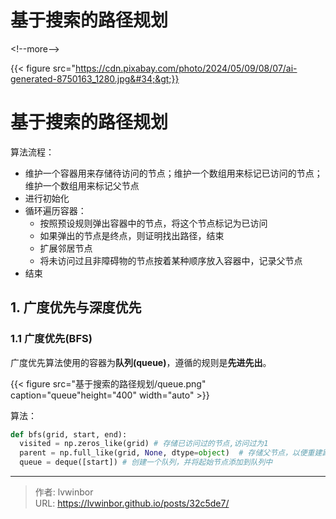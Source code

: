 # 基于搜索的路径规划


&lt;!--more--&gt;

{{&lt; figure src=&#34;https://cdn.pixabay.com/photo/2024/05/09/08/07/ai-generated-8750163_1280.jpg&#34;&gt;}}

# 基于搜索的路径规划

算法流程：

- 维护一个容器用来存储待访问的节点；维护一个数组用来标记已访问的节点；维护一个数组用来标记父节点
- 进行初始化
- 循环遍历容器：
  - 按照预设规则弹出容器中的节点，将这个节点标记为已访问
  - 如果弹出的节点是终点，则证明找出路径，结束
  - 扩展邻居节点
  - 将未访问过且非障碍物的节点按着某种顺序放入容器中，记录父节点
- 结束
## 1. 广度优先与深度优先

### 1.1 广度优先(BFS)

广度优先算法使用的容器为**队列(queue)**，遵循的规则是**先进先出**。

{{&lt; figure src=&#34;基于搜索的路径规划/queue.png&#34; caption=&#34;queue&#34;height=&#34;400&#34; width=&#34;auto&#34; &gt;}}

算法：



```python
def bfs(grid, start, end):
  visited = np.zeros_like(grid) # 存储已访问过的节点,访问过为1 
  parent = np.full_like(grid, None, dtype=object)  # 存储父节点，以便重建路径
  queue = deque([start]) # 创建一个队列，并将起始节点添加到队列中
```
          

---

> 作者: lvwinbor  
> URL: https://lvwinbor.github.io/posts/32c5de7/  


